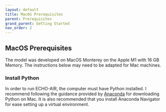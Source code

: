 ```yaml
---
layout: default
title: MacOS Prerequisites
parent: Prerequisites
grand_parent: Getting Started
nav_order: 2
---
```


## MacOS Prerequisites
The model was developed on MacOS Monterey on the Apple M1 with 16 GB Memory. The instructions below may need to be adapted for Mac machines.

### Install Python
In order to run ECHO-AIR, the computer must have Python installed. I recommend following the guidance provided by [Anaconda](https://docs.anaconda.com/anaconda/install/mac-os/) for downloading Python on Mac. It is also recommended that you install Anaconda Navigator for ease setting up a virtual environment.